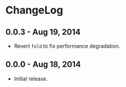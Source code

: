 # ChangeLog #

## 0.0.3 - Aug 19, 2014
* Revert `fold` to fix performance degradation.

## 0.0.0 - Aug 18, 2014
* Initial release.